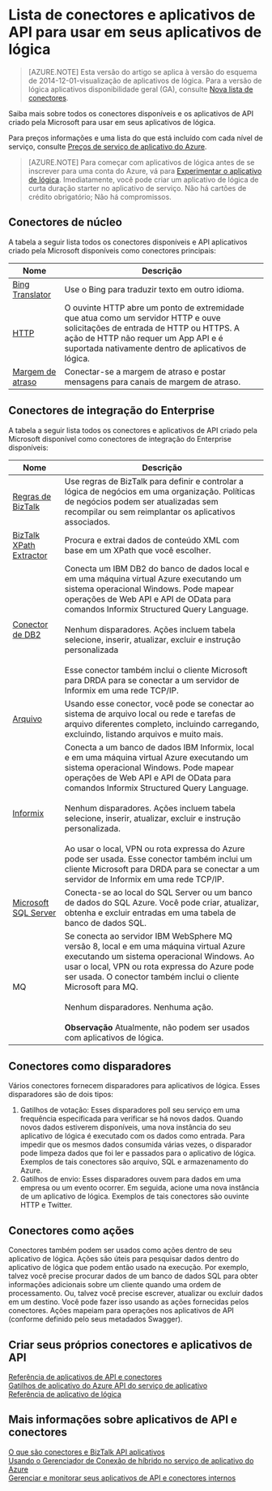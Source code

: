 <properties
    pageTitle="Lista de disponível conectores e aplicativos de API | Serviço de aplicativo do Microsoft Azure"
    description="Leia sobre os conectores e aplicativos de API no serviço de aplicativo do Azure"
    services="logic-apps"
    documentationCenter=""
    authors="MandiOhlinger"
    manager="erikre"
    editor="cgronlun"/>

<tags
    ms.service="logic-apps"
    ms.workload="integration"
    ms.tgt_pltfrm="na"
    ms.devlang="na"
    ms.topic="get-started-article"
    ms.date="09/01/2016"
    ms.author="mandia"/>


# <a name="list-of-connectors-and-api-apps-to-use-in-your-logic-apps"></a>Lista de conectores e aplicativos de API para usar em seus aplicativos de lógica
>[AZURE.NOTE] Esta versão do artigo se aplica à versão do esquema de 2014-12-01-visualização de aplicativos de lógica. Para a versão de lógica aplicativos disponibilidade geral (GA), consulte [Nova lista de conectores](../connectors/apis-list.md).

Saiba mais sobre todos os conectores disponíveis e os aplicativos de API criado pela Microsoft para usar em seus aplicativos de lógica.

Para preços informações e uma lista do que está incluído com cada nível de serviço, consulte [Preços de serviço de aplicativo do Azure](https://azure.microsoft.com/pricing/details/app-service/).

> [AZURE.NOTE] Para começar com aplicativos de lógica antes de se inscrever para uma conta do Azure, vá para [Experimentar o aplicativo de lógica](https://tryappservice.azure.com/?appservice=logic). Imediatamente, você pode criar um aplicativo de lógica de curta duração starter no aplicativo de serviço. Não há cartões de crédito obrigatório; Não há compromissos.

## <a name="core-connectors"></a>Conectores de núcleo
A tabela a seguir lista todos os conectores disponíveis e API aplicativos criado pela Microsoft disponíveis como conectores principais:

Nome | Descrição
--- | ---
[Bing Translator](https://azure.microsoft.com/marketplace/partners/bing/microsofttranslator/) | Use o Bing para traduzir texto em outro idioma.
[HTTP](app-service-logic-connector-http.md) | O ouvinte HTTP abre um ponto de extremidade que atua como um servidor HTTP e ouve solicitações de entrada de HTTP ou HTTPS. A ação de HTTP não requer um App API e é suportada nativamente dentro de aplicativos de lógica.
[Margem de atraso](app-service-logic-connector-slack.md) | Conectar-se a margem de atraso e postar mensagens para canais de margem de atraso.


## <a name="enterprise-integration-connectors"></a>Conectores de integração do Enterprise
A tabela a seguir lista todos os conectores e aplicativos de API criado pela Microsoft disponível como conectores de integração do Enterprise disponíveis:

Nome  | Descrição
------------- | -------------
[Regras de BizTalk](app-service-logic-use-biztalk-rules.md) | Use regras de BizTalk para definir e controlar a lógica de negócios em uma organização. Políticas de negócios podem ser atualizadas sem recompilar ou sem reimplantar os aplicativos associados.
[BizTalk XPath Extractor](app-service-logic-xpath-extract.md) | Procura e extrai dados de conteúdo XML com base em um XPath que você escolher.
[Conector de DB2](app-service-logic-connector-db2.md) | Conecta um IBM DB2 do banco de dados local e em uma máquina virtual Azure executando um sistema operacional Windows. Pode mapear operações de Web API e API de OData para comandos Informix Structured Query Language. <br/><br/>Nenhum disparadores. Ações incluem tabela selecione, inserir, atualizar, excluir e instrução personalizada<br/><br/>Esse conector também inclui o cliente Microsoft para DRDA para se conectar a um servidor de Informix em uma rede TCP/IP.
[Arquivo](app-service-logic-connector-file.md) | Usando esse conector, você pode se conectar ao sistema de arquivo local ou rede e tarefas de arquivo diferentes completo, incluindo carregando, excluindo, listando arquivos e muito mais.
[Informix](app-service-logic-connector-informix.md) | Conecta a um banco de dados IBM Informix, local e em uma máquina virtual Azure executando um sistema operacional Windows. Pode mapear operações de Web API e API de OData para comandos Informix Structured Query Language.<br/><br/>Nenhum disparadores. Ações incluem tabela selecione, inserir, atualizar, excluir e instrução personalizada.<br/><br/>Ao usar o local, VPN ou rota expressa do Azure pode ser usada. Esse conector também inclui um cliente Microsoft para DRDA para se conectar a um servidor de Informix em uma rede TCP/IP.
[Microsoft SQL Server](app-service-logic-connector-sql.md) | Conecta-se ao local do SQL Server ou um banco de dados do SQL Azure. Você pode criar, atualizar, obtenha e excluir entradas em uma tabela de banco de dados SQL.
MQ | Se conecta ao servidor IBM WebSphere MQ versão 8, local e em uma máquina virtual Azure executando um sistema operacional Windows. Ao usar o local, VPN ou rota expressa do Azure pode ser usada. O conector também inclui o cliente Microsoft para MQ.<br/><br/>Nenhum disparadores. Nenhuma ação.<br/><br/>**Observação** Atualmente, não podem ser usados com aplicativos de lógica.

## <a name="connectors-as-triggers"></a>Conectores como disparadores
Vários conectores fornecem disparadores para aplicativos de lógica. Esses disparadores são de dois tipos:

1. Gatilhos de votação: Esses disparadores poll seu serviço em uma frequência especificada para verificar se há novos dados. Quando novos dados estiverem disponíveis, uma nova instância do seu aplicativo de lógica é executado com os dados como entrada. Para impedir que os mesmos dados consumida várias vezes, o disparador pode limpeza dados que foi ler e passados para o aplicativo de lógica. Exemplos de tais conectores são arquivo, SQL e armazenamento do Azure.
2. Gatilhos de envio: Esses disparadores ouvem para dados em uma empresa ou um evento ocorrer. Em seguida, acione uma nova instância de um aplicativo de lógica. Exemplos de tais conectores são ouvinte HTTP e Twitter.

## <a name="connectors-as-actions"></a>Conectores como ações
Conectores também podem ser usados como ações dentro de seu aplicativo de lógica. Ações são úteis para pesquisar dados dentro do aplicativo de lógica que podem então usado na execução. Por exemplo, talvez você precise procurar dados de um banco de dados SQL para obter informações adicionais sobre um cliente quando uma ordem de processamento. Ou, talvez você precise escrever, atualizar ou excluir dados em um destino. Você pode fazer isso usando as ações fornecidas pelos conectores. Ações mapeiam para operações nos aplicativos de API (conforme definido pelo seus metadados Swagger).

## <a name="create-your-own-connectors-and-api-apps"></a>Criar seus próprios conectores e aplicativos de API
[Referência de aplicativos de API e conectores](http://aka.ms/appservicesconnectorreference)  
[Gatilhos de aplicativo do Azure API do serviço de aplicativo](../app-service-api/app-service-api-dotnet-triggers.md)  
[Referência de aplicativo de lógica](https://msdn.microsoft.com/library/azure/dn948510.aspx)

## <a name="more-on-connectors-and-api-apps"></a>Mais informações sobre aplicativos de API e conectores
[O que são conectores e BizTalk API aplicativos](app-service-logic-what-are-biztalk-api-apps.md)  
[Usando o Gerenciador de Conexão de híbrido no serviço de aplicativo do Azure](app-service-logic-hybrid-connection-manager.md)  
[Gerenciar e monitorar seus aplicativos de API e conectores internos](app-service-logic-monitor-your-connectors.md)
